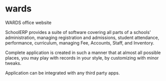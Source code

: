 # wards
WARDS office website

SchoolERP provides a suite of software covering all parts of a schools' administration, managing registration and admissions, student attendance, performance, curriculum, managing Fee, Accounts, Staff, and Inventory.

Complete application is created in such a manner that at almost all possible places, you may play with records in your style, by customizing with minor tweaks.

Application can be integrated with any third party apps.
